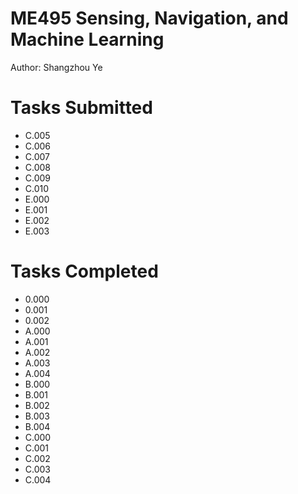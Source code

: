 # ME495 Sensing, Navigation, and Machine Learning
Author: Shangzhou Ye

# Tasks Submitted

- C.005
- C.006
- C.007
- C.008
- C.009
- C.010
- E.000
- E.001
- E.002
- E.003

# Tasks Completed

- 0.000
- 0.001
- 0.002
- A.000
- A.001
- A.002
- A.003
- A.004
- B.000
- B.001
- B.002
- B.003
- B.004
- C.000
- C.001
- C.002
- C.003
- C.004
